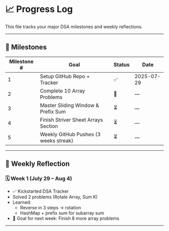 # 📈 Progress Log

This file tracks your major DSA milestones and weekly reflections.

---

## 🎯 Milestones

| Milestone # | Goal                                   | Status  | Date       |
|-------------|----------------------------------------|---------|------------|
| 1           | Setup GitHub Repo + Tracker            | ✅      | 2025-07-29 |
| 2           | Complete 10 Array Problems             | 🔄      | —          |
| 3           | Master Sliding Window & Prefix Sum     | ⏳      | —          |
| 4           | Finish Striver Sheet Arrays Section    | ⏳      | —          |
| 5           | Weekly GitHub Pushes (3 weeks streak)  | ⏳      | —          |

---

## 🧠 Weekly Reflection

### 🗓️ Week 1 (July 29 – Aug 4)
- ✅ Kickstarted DSA Tracker
- Solved 2 problems (Rotate Array, Sum K)
- Learned:
  - Reverse in 3 steps → rotation
  - HashMap + prefix sum for subarray sum
- 📌 Goal for next week: Finish 8 more array problems

---
